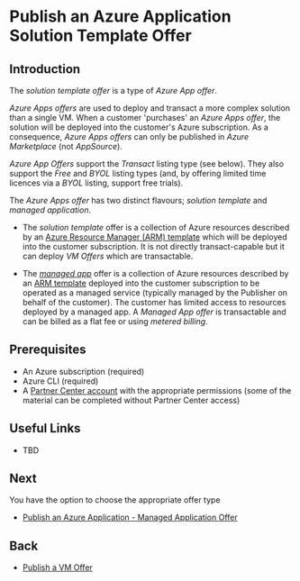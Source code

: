 # Publish an Azure Application Solution Template Offer

## Introduction

The *solution template offer* is a type of *Azure App offer*.

*Azure Apps offers* are used to deploy and transact a more complex solution than a single VM. When a customer 'purchases' an *Azure Apps offer*, the solution will be deployed into the customer's Azure subscription. As a consequence, *Azure Apps offers* can only be published in *Azure Marketplace* (not *AppSource*).

*Azure App Offers* support the *Transact* listing type (see below). They also support the *Free* and *BYOL* listing types (and, by offering limited time licences via a *BYOL* listing, support free trials).

The *Azure Apps offer* has two distinct flavours; *solution template* and *managed application*.

* The *solution template* offer is a collection of Azure resources described by an [Azure Resource Manager (ARM) template](https://docs.microsoft.com/azure/azure-resource-manager/templates/overview) which will be deployed into the customer subscription. It is not directly transact-capable but it can deploy *VM Offers* which are transactable.

* The *[managed app](https://docs.microsoft.com/azure/azure-resource-manager/managed-applications/overview)* offer is a collection of Azure resources described by an [ARM template](https://docs.microsoft.com/azure/azure-resource-manager/templates/overview) deployed into the customer subscription to be operated as a managed service (typically managed by the Publisher on behalf of the customer). The customer has limited access to  resources deployed by a managed app. A *Managed App offer* is transactable and can be billed as a flat fee or using *metered billing*.

## Prerequisites

* An Azure subscription (required)
* Azure CLI (required)
* A [Partner Center account](lab20-partnercenter.md) with the appropriate permissions (some of the material can be completed without Partner Center access)

## Useful Links

* TBD

## Next

You have the option to choose the  appropriate offer type

* [Publish an Azure Application - Managed Application Offer](lab60-managedapp.md)

## Back

* [Publish a VM Offer](lab40-vmoffer.md)
